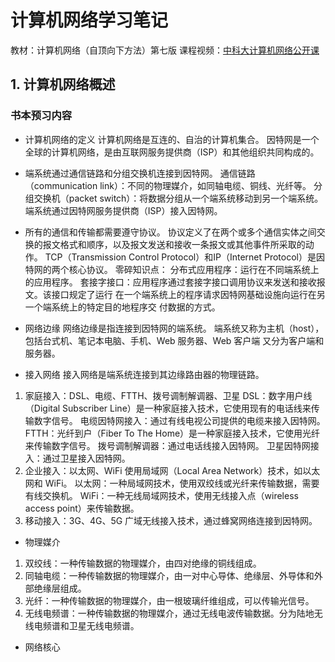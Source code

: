 # 计算机网络学习笔记

教材：计算机网络（自顶向下方法）第七版
课程视频：[中科大计算机网络公开课](https://www.bilibili.com/video/BV1JV411t7ow?p=2&vd_source=e0c5d304125ac648272a937672080091)

## 1. 计算机网络概述
### 书本预习内容
- 计算机网络的定义
计算机网络是互连的、自治的计算机集合。
因特网是一个全球的计算机网络，是由互联网服务提供商（ISP）和其他组织共同构成的。
- 端系统通过通信链路和分组交换机连接到因特网。
通信链路（communication link）：不同的物理媒介，如同轴电缆、铜线、光纤等。
分组交换机（packet switch）：将数据分组从一个端系统移动到另一个端系统。
端系统通过因特网服务提供商（ISP）接入因特网。
- 所有的通信和传输都需要遵守协议。
协议定义了在两个或多个通信实体之间交换的报文格式和顺序，以及报文发送和接收一条报文或其他事件所采取的动作。
TCP（Transmission Control Protocol）和IP（Internet Protocol）是因特网的两个核心协议。
零碎知识点：
分布式应用程序：运行在不同端系统上的应用程序。
套接字接口：应用程序通过套接字接口调用协议来发送和接收报文。该接口规定了运行
在一个端系统上的程序请求因特网基础设施向运行在另一个端系统上的特定目的地程序交
付数据的方式。
- 网络边缘
网络边缘是指连接到因特网的端系统。
端系统又称为主机（host），包括台式机、笔记本电脑、手机、Web 服务器、Web 客户端
又分为客户端和服务器。

- 接入网络
接入网络是端系统连接到其边缘路由器的物理链路。
1. 家庭接入：DSL、电缆、FTTH、拨号调制解调器、卫星
DSL：数字用户线（Digital Subscriber Line）是一种家庭接入技术，它使用现有的电话线来传输数字信号。
电缆因特网接入：通过有线电视公司提供的电缆来接入因特网。
FTTH：光纤到户（Fiber To The Home）是一种家庭接入技术，它使用光纤来传输数字信号。
拨号调制解调器：通过电话线接入因特网。
卫星因特网接入：通过卫星接入因特网。
2. 企业接入：以太网、WiFi
使用局域网（Local Area Network）技术，如以太网和 WiFi。
以太网：一种局域网技术，使用双绞线或光纤来传输数据，需要有线交换机。
WiFi：一种无线局域网技术，使用无线接入点（wireless access point）来传输数据。
3. 移动接入：3G、4G、5G
广域无线接入技术，通过蜂窝网络连接到因特网。

- 物理媒介
1. 双绞线：一种传输数据的物理媒介，由四对绝缘的铜线组成。
2. 同轴电缆：一种传输数据的物理媒介，由一对中心导体、绝缘层、外导体和外部绝缘层组成。
3. 光纤：一种传输数据的物理媒介，由一根玻璃纤维组成，可以传输光信号。
4. 无线电频谱：一种传输数据的物理媒介，通过无线电波传输数据。分为陆地无线电频谱和卫星无线电频谱。
   
- 网络核心
